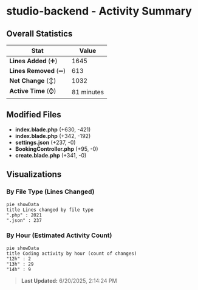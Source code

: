 # studio-backend - Activity Summary 

## Overall Statistics

| Stat                   | Value                                                             |
| ---------------------- | ----------------------------------------------------------------- |
| **Lines Added** (➕)   | 1645                                          |
| **Lines Removed** (➖) | 613                                        |
| **Net Change** (↕)    | 1032                |
| **Active Time** (⌚)   | 81 minutes |


## Modified Files
- **index.blade.php** (+630, -421)
- **index.blade.php** (+342, -192)
- **settings.json** (+237, -0)
- **BookingController.php** (+95, -0)
- **create.blade.php** (+341, -0)

## Visualizations

### By File Type (Lines Changed)

```mermaid
pie showData
title Lines changed by file type
".php" : 2021
".json" : 237
```

### By Hour (Estimated Activity Count)

```mermaid
pie showData
title Coding activity by hour (count of changes)
"12h" : 2
"13h" : 29
"14h" : 9
```


> **Last Updated:** 6/20/2025, 2:14:24 PM